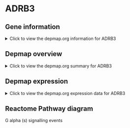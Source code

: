 <h1>ADRB3</h1>

<h2>Gene information</h2>
<details>
  <summary>Click to view the depmap.org information for ADRB3</summary>
  <iframe src="https://depmap.org/portal/gene/ADRB3?tab=about" style="border:none;width:100%;height:800px"></iframe>
</details>

<h2>Depmap overview</h2>
<details>
  <summary>Click to view the depmap.org summary for ADRB3</summary>
  <iframe src="https://depmap.org/portal/gene/ADRB3?tab=overview" style="border:none;width:100%;height:800px"></iframe>
</details>

<h2>Depmap expression</h2>
<details>
  <summary>Click to view the depmap.org expression data for ADRB3</summary>
  <iframe src="https://depmap.org/portal/gene/ADRB3?tab=characterization" style="border:none;width:100%;height:800px"></iframe>
</details>



<h2>Reactome Pathway diagram</h2>
G alpha (s) signalling events
<div id="diagramHolder"></div>

<script>
    //Creating the Reactome Diagram widget
    //Take into account a proxy needs to be set up in your server side pointing to www.reactome.org
    function onReactomeDiagramReady(){  //This function is automatically called when the widget code is ready to be used
        var diagram = Reactome.Diagram.create({
            "placeHolder" : "diagramHolder",
            "width" : 900,
            "height" : 500
        });

        //Initialising it to the "Hemostasis" pathway
        diagram.loadDiagram("R-HSA-418555");

        //Adding different listeners

        diagram.onDiagramLoaded(function (loaded) {
            console.info("Loaded ", loaded);
            diagram.flagItems("BAD");
	    diagram.flagItems("Q92934");
            if (loaded == "R-HSA-418555") diagram.selectItem("R-HSA-418555");
        });

     }
</script>



